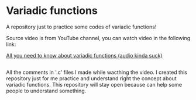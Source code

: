 # Variadic functions
A repository just to practice some codes of variadic functions!

Source video is from YouTube channel, you can watch video in the following link:

[All you need to know about variadic functions (audio kinda suck)](https://www.youtube.com/watch?v=7Sph8JlRo0g&t=526s&ab_channel=Oceano)
##
All the comments in '.c' files I made while wacthing the video. I created this repository just for me practice and understand right the concept about variadic functions. This repository will stay open because can help some people to understand something.
